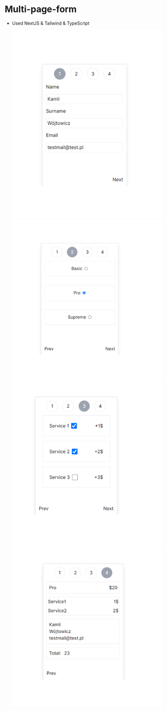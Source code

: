 # Multi-page-form

- Used NextJS & Tailwind & TypeScript

  ![image](https://github.com/Wuczek/multi-page-form/blob/main/screenshot1.png)
  ![image](https://github.com/Wuczek/multi-page-form/blob/main/screenshot2.png)
  ![image](https://github.com/Wuczek/multi-page-form/blob/main/screenshot3.png)
  ![image](https://github.com/Wuczek/multi-page-form/blob/main/screenshot4.png)
